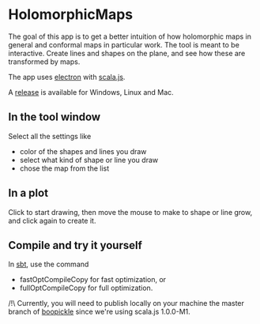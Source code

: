 # HolomorphicMaps

The goal of this app is to get a better intuition of how holomorphic maps in general and conformal maps in particular work.
The tool is meant to be interactive. Create lines and shapes on the plane, and see how these are transformed by maps.


The app uses [electron](https://electron.atom.io/) with [scala.js](https://www.scala-js.org/).

A [release](https://github.com/sherpal/HolomorphicMaps/releases) is available for Windows, Linux and Mac.


## In the tool window

Select all the settings like
- color of the shapes and lines you draw
- select what kind of shape or line you draw
- chose the map from the list

## In a plot

Click to start drawing, then move the mouse to make to shape or line grow, and click again to create it.

## Compile and try it yourself

In [sbt](http://www.scala-sbt.org/), use the command
- fastOptCompileCopy for fast optimization, or
- fullOptCompileCopy for full optimization.

/!\ Currently, you will need to publish locally on your machine the master branch of [boopickle](https://github.com/suzaku-io/boopickle) since we're using scala.js 1.0.0-M1.

